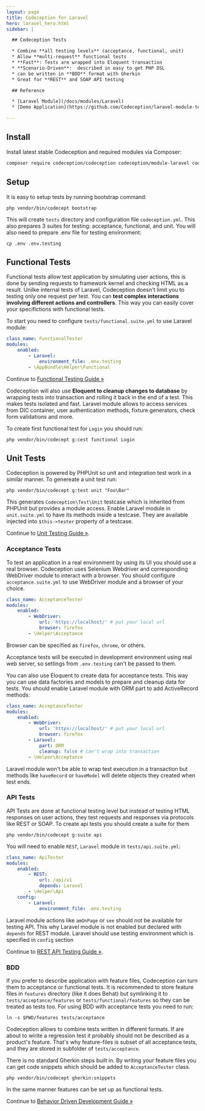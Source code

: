 ```yaml
---
layout: page
title: Codeception for Laravel
hero: laravel_hero.html
sidebar: |

  ## Codeception Tests

  * Combine **all testing levels** (acceptance, functional, unit)
  * Allow **multi-request** functional tests
  * **Fast**: Tests are wrapped into Eloquent transaction
  * **Scenario-Driven**:  described in easy to get PHP DSL
  * can be written in **BDD** format with Gherkin
  * Great for **REST** and SOAP API testing

  ## Reference

  * [Laravel Module](/docs/modules/Laravel) 
  * [Demo Application](https://github.com/Codeception/laravel-module-tests)

---
```


## Install

Install latest stable Codeception and required modules via Composer:

```bash
composer require codeception/codeception codeception/module-laravel codeception/module-rest codeception/module-webdriver codeception/module-asserts --dev

```

## Setup

It is easy to setup tests by running bootstrap command:

```
php vendor/bin/codecept bootstrap
```

This will create `tests` directory and configuration file `codeception.yml`. This also prepares 3 suites for testing: acceptance, functional, and unit. You will also need to prepare .env file for testing environment:

```
cp .env .env.testing
```

## Functional Tests

Functional tests allow test application by simulating user actions, this is done by sending requests to framework kernel and checking HTML as a result. Unilke internal tests of Laravel, Codeception doesn't limit you to testing only one request per test. You can **test complex interactions involving different actions and controllers**. This way you can easily cover your specifictions with functional tests.

To start you need to configure `tests/functional.suite.yml` to use Laravel module:

```yaml
class_name: FunctionalTester
modules:
    enabled:
        - Laravel:
            environment_file: .env.testing
        - \AppBundle\Helper\Functional
```


<div class="alert alert-warning">
  <span class="glyphicon glyphicon-info-sign" aria-hidden="true"></span>
  Continue to <a href="https://codeception.com/docs/04-FunctionalTests">Functional Testing Guide &raquo;</a>
</div>

Codeception will also use **Eloquent to cleanup changes to database** by wrapping tests into transaction and rolling it back in the end of a test. This makes tests isolated and fast. Laravel module allows to access services from DIC container, user authentication methods, fixture generators, check form validations and more. 

To create first functional test for `Login` you should run:

```
php vendor/bin/codecept g:cest functional Login
```

## Unit Tests

Codeception is powered by PHPUnit so unit and integration test work in a similar manner. To genereate a unit test run:

```
php vendor/bin/codecept g:test unit "Foo\Bar"
```
This generates `Codeception\Test\Unit` testcase which is inherited from PHPUnit but provides a module access.
Enable Laravel module in `unit.suite.yml` to have its methods inside a testcase. They are available injected into `$this->tester` property of a testcase.

<div class="alert alert-warning">
  <span class="glyphicon glyphicon-info-sign" aria-hidden="true"></span>
  Continue to <a href="https://codeception.com/docs/05-UnitTests">Unit Testing Guide &raquo;</a>.
</div>


### Acceptance Tests

To test an application in a real environment by using its UI you should use a real browser. Codeception uses Selenium Webdriver and corresponding WebDriver module to interact with a browser. You should configure `acceptance.suite.yml` to use WebDriver module and a browser of your choice. 

```yaml
class_name: AcceptanceTester
modules:
    enabled:
        - WebDriver:
            url: 'https://localhost/' # put your local url
            browser: firefox
        - \Helper\Acceptance            
```

Browser can be specified as `firefox`, `chrome`, or others. 

Acceptance tests will be executed in development environment using real web server, so settings from `.env.testing` can't be passed to them. 

You can also use Eloquent to create data for acceptance tests. This way you can use data factories and models to prepare and cleanup data for tests. You should enable Laravel module with ORM part to add ActiveRecord methods:

```yaml
class_name: AcceptanceTester
modules:
    enabled:
        - WebDriver:
            url: 'https://localhost/' # put your local url
            browser: firefox
        - Laravel:
            part: ORM
            cleanup: false # can't wrap into transaction
        - \Helper\Acceptance            
```

Laravel module won't be able to wrap test execution in a transaction but methods like `haveRecord` or `haveModel` will delete objects they created when test ends. 

### API Tests

API Tests are done at functional testing level but instead of testing HTML responses on user actions, they test requests and responses via protocols like REST or SOAP. To create api tests you should create a suite for them

```
php vendor/bin/codecept g:suite api
```

You will need to enable `REST`, `Laravel` module in `tests/api.suite.yml`:

```yaml
class_name: ApiTester
modules:
    enabled:
        - REST:
            url: /api/v1
            depends: Laravel
        - \Helper\Api
    config:
        - Laravel:
            environment_file: .env.testing

```

Laravel module actions like `amOnPage` or `see` should not be available for testing API. This why Laravel module is not enabled but declared with `depends` for REST module. Laravel should use testing environment which is specified in `config` section


<div class="alert alert-warning">
  <span class="glyphicon glyphicon-info-sign" aria-hidden="true"></span>
  Continue to <a href="https://codeception.com/docs/10-APITesting#REST-API">REST API Testing Guide &raquo;</a>.
</div>

### BDD

If you prefer to describe application with feature files, Codeception can turn them to acceptance or functional tests. It is recommended to store feature files in `features` directory (like it does Behat) but symlinking it to `tests/acceptance/features` or `tests/functional/features` so they can be treated as tests too. For using BDD with acceptance tests you need to run:

```
ln -s $PWD/features tests/acceptance
```

Codeception allows to combine tests written in different formats. If are about to wirite a regression test it probably should not be described as a product's feature. That's why feature-files is subset of all acceptance tests, and they are stored in subfolder of `tests/acceptance`. 

There is no standard Gherkin steps built in. By writing your feature files you can get code snippets which should be added to `AcceptanceTester` class. 

```
php vendor/bin/codecept gherkin:snippets
```

In the same manner features can be set up as functional tests.

<div class="alert alert-warning">
  <span class="glyphicon glyphicon-info-sign" aria-hidden="true"></span>
  Continue to <a href="https://codeception.com/docs/07-BDD">Behavior Driven Development Guide &raquo;</a>
</div>
